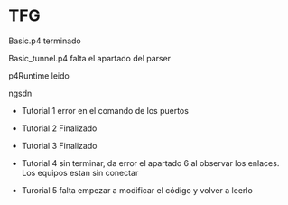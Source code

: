# TFG


Basic.p4 terminado


Basic_tunnel.p4 falta el apartado del parser



p4Runtime leido


ngsdn

* Tutorial 1 error en el comando de los puertos

* Tutorial 2 Finalizado

* Tutorial 3 Finalizado

* Tutorial 4 sin terminar, da error el apartado 6 al observar los enlaces. Los equipos estan sin conectar

* Turorial 5 falta empezar a modificar el código y volver a leerlo
